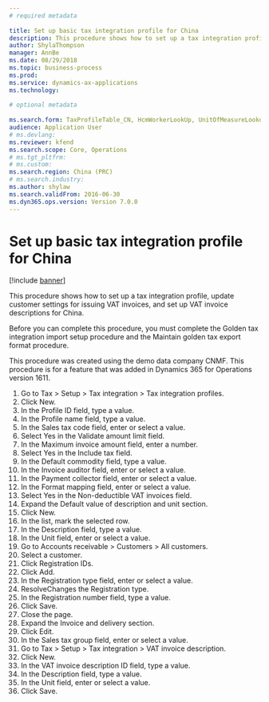 ```yaml
--- 
# required metadata 
 
title: Set up basic tax integration profile for China
description: This procedure shows how to set up a tax integration profile, update customer settings for issuing VAT invoices, and set up VAT invoice descriptions for China. 
author: ShylaThompson
manager: AnnBe 
ms.date: 08/29/2018
ms.topic: business-process 
ms.prod:  
ms.service: dynamics-ax-applications 
ms.technology:  
 
# optional metadata 
 
ms.search.form: TaxProfileTable_CN, HcmWorkerLookUp, UnitOfMeasureLookup, CustTable, LogisticsPostalAddress, TaxGroupLookup, VATInvoiceDescTable_CN   
audience: Application User 
# ms.devlang:  
ms.reviewer: kfend
ms.search.scope: Core, Operations 
# ms.tgt_pltfrm:  
# ms.custom:  
ms.search.region: China (PRC)
# ms.search.industry: 
ms.author: shylaw
ms.search.validFrom: 2016-06-30 
ms.dyn365.ops.version: Version 7.0.0 
---
```

# Set up basic tax integration profile for China

[!include [banner](../../includes/banner.md)]

This procedure shows how to set up a tax integration profile, update customer settings for issuing VAT invoices, and set up VAT invoice descriptions for China.

Before you can complete this procedure, you must complete the Golden tax integration import setup procedure and the Maintain golden tax export format procedure.

This procedure was created using the demo data company CNMF. This procedure is for a feature that was added in Dynamics 365 for Operations version 1611.

1. Go to Tax > Setup > Tax integration > Tax integration profiles.
2. Click New.
3. In the Profile ID field, type a value.
4. In the Profile name field, type a value.
5. In the Sales tax code field, enter or select a value.
6. Select Yes in the Validate amount limit field.
7. In the Maximum invoice amount field, enter a number.
8. Select Yes in the Include tax field.
9. In the Default commodity field, type a value.
10. In the Invoice auditor field, enter or select a value.
11. In the Payment collector field, enter or select a value.
12. In the Format mapping field, enter or select a value.
13. Select Yes in the Non-deductible VAT invoices field.
14. Expand the Default value of description and unit section.
15. Click New.
16. In the list, mark the selected row.
17. In the Description field, type a value.
18. In the Unit field, enter or select a value.
19. Go to Accounts receivable > Customers > All customers.
20. Select a customer.
21. Click Registration IDs.
22. Click Add.
23. In the Registration type field, enter or select a value.
24. ResolveChanges the Registration type.
25. In the Registration number field, type a value.
26. Click Save.
27. Close the page.
28. Expand the Invoice and delivery section.
29. Click Edit.
30. In the Sales tax group field, enter or select a value.
31. Go to Tax > Setup > Tax integration > VAT invoice description.
32. Click New.
33. In the VAT invoice description ID field, type a value.
34. In the Description field, type a value.
35. In the Unit field, enter or select a value.
36. Click Save.

